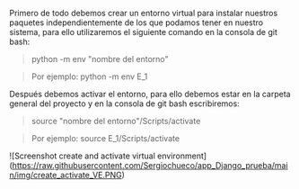 Primero de todo debemos crear un entorno virtual para instalar nuestros paquetes independientemente de los que podamos tener en nuestro sistema, para ello utilizaremos el siguiente comando en la consola de git bash:

> python -m env "nombre del entorno" 

> Por ejemplo: python -m env E_1

Después debemos activar el entorno, para ello debemos estar en la carpeta general del proyecto y en la consola de git bash escribiremos:

>source "nombre del entorno"/Scripts/activate 

> Por ejemplo: source E_1/Scripts/activate

![Screenshot create and activate virtual environment]
(https://raw.githubusercontent.com/Sergiochueco/app_Django_prueba/main/img/create_activate_VE.PNG)
